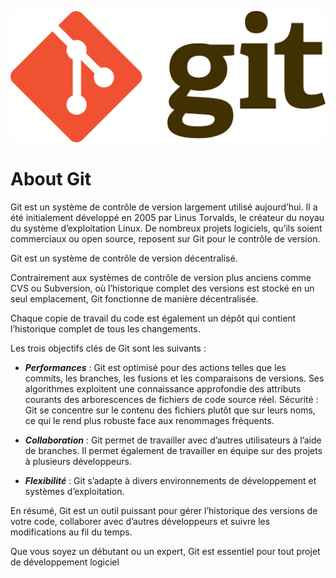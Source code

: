 <p align="center"><img width="600"src="../../images/git-logo.png"/><p>

# About Git

Git est un système de contrôle de version largement utilisé aujourd’hui. Il a été initialement développé en 2005 par Linus Torvalds, le créateur du noyau du système d’exploitation Linux. De nombreux projets logiciels, qu’ils soient commerciaux ou open source, reposent sur Git pour le contrôle de version.

Git est un système de contrôle de version décentralisé.

Contrairement aux systèmes de contrôle de version plus anciens comme CVS ou Subversion, où l’historique complet des versions est stocké en un seul emplacement, Git fonctionne de manière décentralisée.

Chaque copie de travail du code est également un dépôt qui contient l’historique complet de tous les changements.

Les trois objectifs clés de Git sont les suivants :

- **_Performances_** : Git est optimisé pour des actions telles que les commits, les branches, les fusions et les comparaisons de versions. Ses algorithmes exploitent une connaissance approfondie des attributs courants des arborescences de fichiers de code source réel.
  Sécurité : Git se concentre sur le contenu des fichiers plutôt que sur leurs noms, ce qui le rend plus robuste face aux renommages fréquents.

- **_Collaboration_** : Git permet de travailler avec d’autres utilisateurs à l’aide de branches. Il permet également de travailler en équipe sur des projets à plusieurs développeurs.

- **_Flexibilité_** : Git s’adapte à divers environnements de développement et systèmes d’exploitation.

En résumé, Git est un outil puissant pour gérer l’historique des versions de votre code, collaborer avec d’autres développeurs et suivre les modifications au fil du temps.

Que vous soyez un débutant ou un expert, Git est essentiel pour tout projet de développement logiciel

